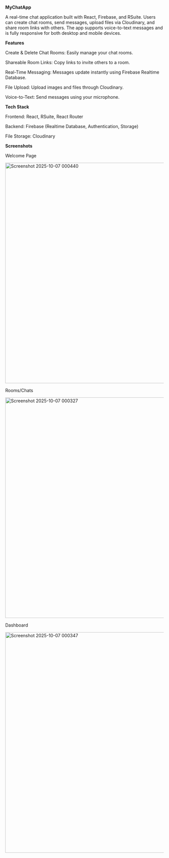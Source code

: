 **MyChatApp**

A real-time chat application built with React, Firebase, and RSuite. Users can create chat rooms, send messages, upload files via Cloudinary, and share room links with others. The app supports voice-to-text messages and is fully responsive for both desktop and mobile devices.

**Features**

Create & Delete Chat Rooms: Easily manage your chat rooms.

Shareable Room Links: Copy links to invite others to a room.

Real-Time Messaging: Messages update instantly using Firebase Realtime Database.

File Upload: Upload images and files through Cloudinary.

Voice-to-Text: Send messages using your microphone.

**Tech Stack**

Frontend: React, RSuite, React Router

Backend: Firebase (Realtime Database, Authentication, Storage)

File Storage: Cloudinary

**Screenshots**

Welcome Page

<img width="700" height="700" alt="Screenshot 2025-10-07 000440" src="https://github.com/user-attachments/assets/0f59423f-1295-435d-86ad-e27c75ff6e88" />

Rooms/Chats

<img width="700" height="700" alt="Screenshot 2025-10-07 000327" src="https://github.com/user-attachments/assets/838b0a92-ac5a-4fb4-b721-51039e1f0f67" />



Dashboard

<img width="700" height="700" alt="Screenshot 2025-10-07 000347" src="https://github.com/user-attachments/assets/2998e2b7-3d64-4bc3-8d7b-232e37d82b7c" />
